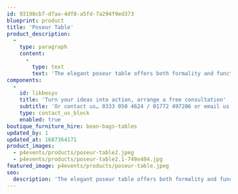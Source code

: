 ```yaml
---
id: 93198cb7-d7aa-4df8-a5fd-7a294f9ed373
blueprint: product
title: 'Poseur Table'
product_description:
  -
    type: paragraph
    content:
      -
        type: text
        text: 'The elegant poseur table offers both formality and functionality. Adding height and defining spaces at your next event.'
components:
  -
    id: likbesyv
    title: 'Turn your ideas into action, arrange a free consultation'
    subtitle: 'Or contact us… 0333 050 4624 / 01772 497206 or email us: info@p4events.co.uk'
    type: contact_us_block
    enabled: true
boutique_furniture_hire: bean-bags-tables
updated_by: 1
updated_at: 1687364171
product_images:
  - p4events/products/poseur-table2.jpeg
  - p4events/products/poseur-table2.1-749x484.jpg
featured_image: p4events/products/poseur-table.jpeg
seo:
  description: 'The elegant poseur table offers both formality and functionality. Adding height and defining spaces at your next event.'
---
```

